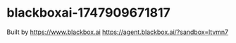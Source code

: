 # blackboxai-1747909671817
Built by https://www.blackbox.ai
https://agent.blackbox.ai/?sandbox=ltvmn7
